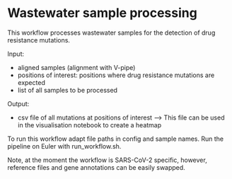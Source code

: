 # Wastewater sample processing

This workflow processes wastewater samples for the detection of drug resistance mutations.

Input:
- aligned samples (alignment with V-pipe)
- positions of interest: positions where drug resistance mutations are expected
- list of all samples to be processed

Output:
- csv file of all mutations at positions of interest
--> This file can be used in the visualisation notebook to create a heatmap

To run this workflow adapt file paths in config and sample names. Run the pipeline on Euler with run_workflow.sh.

Note, at the moment the workflow is SARS-CoV-2 specific, however, reference files and gene annotations can be easily swapped.

